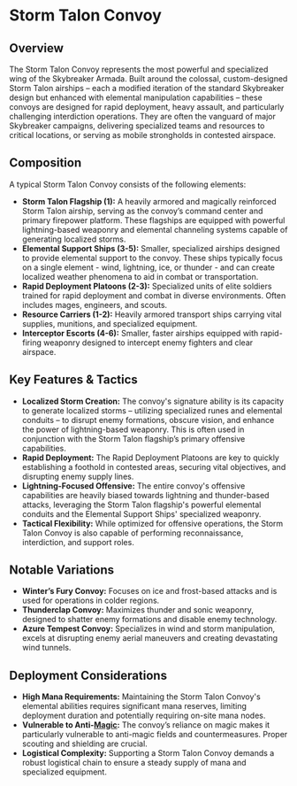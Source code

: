 # Storm Talon Convoy

## Overview

The Storm Talon Convoy represents the most powerful and specialized wing of the Skybreaker Armada. Built around the colossal, custom-designed Storm Talon airships – each a modified iteration of the standard Skybreaker design but enhanced with elemental manipulation capabilities – these convoys are designed for rapid deployment, heavy assault, and particularly challenging interdiction operations. They are often the vanguard of major Skybreaker campaigns, delivering specialized teams and resources to critical locations, or serving as mobile strongholds in contested airspace.

## Composition

A typical Storm Talon Convoy consists of the following elements:

*   **Storm Talon Flagship (1):** A heavily armored and magically reinforced Storm Talon airship, serving as the convoy’s command center and primary firepower platform.  These flagships are equipped with powerful lightning-based weaponry and elemental channeling systems capable of generating localized storms.
*   **Elemental Support Ships (3-5):** Smaller, specialized airships designed to provide elemental support to the convoy. These ships typically focus on a single element - wind, lightning, ice, or thunder - and can create localized weather phenomena to aid in combat or transportation.
*   **Rapid Deployment Platoons (2-3):** Specialized units of elite soldiers trained for rapid deployment and combat in diverse environments.  Often includes mages, engineers, and scouts.
*   **Resource Carriers (1-2):** Heavily armored transport ships carrying vital supplies, munitions, and specialized equipment.
*   **Interceptor Escorts (4-6):** Smaller, faster airships equipped with rapid-firing weaponry designed to intercept enemy fighters and clear airspace.

## Key Features & Tactics

*   **Localized Storm Creation:** The convoy's signature ability is its capacity to generate localized storms – utilizing specialized runes and elemental conduits – to disrupt enemy formations, obscure vision, and enhance the power of lightning-based weaponry.  This is often used in conjunction with the Storm Talon flagship’s primary offensive capabilities.
*   **Rapid Deployment:** The Rapid Deployment Platoons are key to quickly establishing a foothold in contested areas, securing vital objectives, and disrupting enemy supply lines.
*   **Lightning-Focused Offensive:** The entire convoy's offensive capabilities are heavily biased towards lightning and thunder-based attacks, leveraging the Storm Talon flagship's powerful elemental conduits and the Elemental Support Ships' specialized weaponry.
*   **Tactical Flexibility:** While optimized for offensive operations, the Storm Talon Convoy is also capable of performing reconnaissance, interdiction, and support roles.

## Notable Variations

*   **Winter’s Fury Convoy:** Focuses on ice and frost-based attacks and is used for operations in colder regions.
*   **Thunderclap Convoy:** Maximizes thunder and sonic weaponry, designed to shatter enemy formations and disable enemy technology.
*   **Azure Tempest Convoy:** Specializes in wind and storm manipulation, excels at disrupting enemy aerial maneuvers and creating devastating wind tunnels.

## Deployment Considerations

*   **High Mana Requirements:** Maintaining the Storm Talon Convoy's elemental abilities requires significant mana reserves, limiting deployment duration and potentially requiring on-site mana nodes.
*   **Vulnerable to Anti-[Magic](/structure/mechanic/magic.md):**  The convoy’s reliance on magic makes it particularly vulnerable to anti-magic fields and countermeasures. Proper scouting and shielding are crucial.
*   **Logistical Complexity:** Supporting a Storm Talon Convoy demands a robust logistical chain to ensure a steady supply of mana and specialized equipment.
